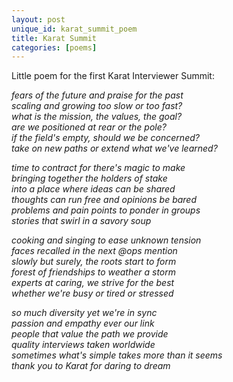 ```yaml
---
layout: post
unique_id: karat_summit_poem
title: Karat Summit
categories: [poems]
---
```


Little poem for the first Karat Interviewer Summit:

*fears of the future and praise for the past<br>
scaling and growing too slow or too fast?<br>
what is the mission, the values, the goal?<br>
are we positioned at rear or the pole?<br>
if the field's empty, should we be concerned?<br>
take on new paths or extend what we've learned?*

*time to contract for there's magic to make<br>
bringing together the holders of stake<br>
into a place where ideas can be shared<br>
thoughts can run free and opinions be bared<br>
problems and pain points to ponder in groups<br>
stories that swirl in a savory soup*

*cooking and singing to ease unknown tension<br>
faces recalled in the next @ops mention<br>
slowly but surely, the roots start to form<br>
forest of friendships to weather a storm<br>
experts at caring, we strive for the best<br>
whether we're busy or tired or stressed*

*so much diversity yet we're in sync<br>
passion and empathy ever our link<br>
people that value the path we provide<br>
quality interviews taken worldwide<br>
sometimes what's simple takes more than it seems<br>
thank you to Karat for daring to dream*
